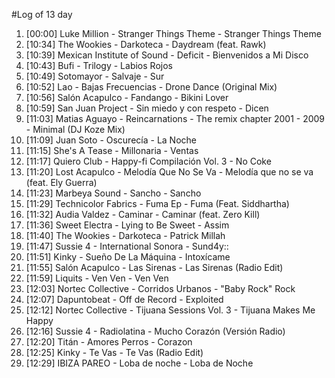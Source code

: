 #Log of 13 day

1. [00:00] Luke Million - Stranger Things Theme - Stranger Things Theme
1. [10:34] The Wookies - Darkoteca - Daydream (feat. Rawk)
1. [10:39] Mexican Institute of Sound - Deficit - Bienvenidos a Mi Disco
1. [10:43] Bufi - Trilogy - Labios Rojos
1. [10:49] Sotomayor - Salvaje - Sur
1. [10:52] Lao - Bajas Frecuencias - Drone Dance (Original Mix)
1. [10:56] Salón Acapulco - Fandango - Bikini Lover
1. [10:59] San Juan Project - Sin miedo y con respeto - Dicen
1. [11:03] Matias Aguayo - Reincarnations - The remix chapter 2001 - 2009 - Minimal (DJ Koze Mix)
1. [11:09] Juan Soto - Oscurecía - La Noche
1. [11:15] She's A Tease - Millonaria - Ventas
1. [11:17] Quiero Club - Happy-fi Compilación Vol. 3 - No Coke
1. [11:20] Lost Acapulco - Melodía Que No Se Va - Melodía que no se va (feat. Ely Guerra)
1. [11:23] Marbeya Sound - Sancho - Sancho
1. [11:29] Technicolor Fabrics - Fuma Ep - Fuma (Feat. Siddhartha)
1. [11:32] Audia Valdez - Caminar - Caminar (feat. Zero Kill)
1. [11:36] Sweet Electra - Lying to Be Sweet - Assim
1. [11:40] The Wookies - Darkoteca - Patrick Millah
1. [11:47] Sussie 4 - International Sonora - Sund4y::
1. [11:51] Kinky - Sueño De La Máquina - Intoxícame
1. [11:55] Salón Acapulco - Las Sirenas - Las Sirenas (Radio Edit)
1. [11:59] Liquits - Ven Ven - Ven Ven
1. [12:03] Nortec Collective - Corridos Urbanos - "Baby Rock" Rock
1. [12:07] Dapuntobeat - Off de Record - Exploited
1. [12:12] Nortec Collective - Tijuana Sessions Vol. 3 - Tijuana Makes Me Happy
1. [12:16] Sussie 4 - Radiolatina - Mucho Corazón (Versión Radio)
1. [12:20] Titán - Amores Perros - Corazon
1. [12:25] Kinky - Te Vas - Te Vas (Radio Edit)
1. [12:29] IBIZA PAREO - Loba de noche - Loba de Noche
